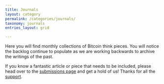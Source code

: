 ```yaml
---
title: Journals
layout: category
permalink: /categories/journals/
taxonomy: journals
entries_layout: grid

---
```


Here you will find monthly collections of Bitcoin think pieces. You will notice the backlog continue to populate as we are working backwards to archive the writings of the past. 

If you know a fantastic article or piece that needs to be included, please head over to the [submissions page](https://cryptowords.github.io/submissions/) and get a hold of us! Thanks for all the [support](https://cryptowords.github.io/beer-fund/).